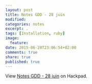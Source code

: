 ```yaml
---
layout: post
title: Notes GDD - 28 juin
modified:
categories: notes
excerpt: .
tags: [Installation, ruby]
image:
  feature:
date: 2015-06-28T23:06:54+02:00
comments: true
share: true
published: true
---
```


<script src="https://hackpad.com/37navMuQDGW.js?format=html-notitle"></script><noscript><div>View <a href="https://hackpad.com/37navMuQDGW">Notes GDD - 28 juin</a> on Hackpad.</div></noscript>
